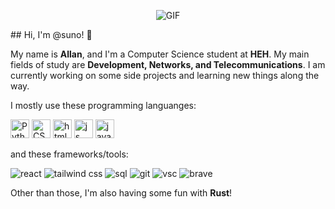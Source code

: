 <p align="center">
    <img src="https://github.com/user-attachments/assets/ff6f1184-da27-487f-9385-b2d31995d803" alt="GIF" />
</p>
## Hi, I'm @suno! 👋

My name is **Allan**, and I'm a Computer Science student at **HEH**. My main fields of study are **Development, Networks, and Telecommunications**. I am currently working on some side projects and learning new things along the way.


I mostly use these programming languanges:

<img src="https://github.com/user-attachments/assets/1a7e2d3f-c79c-4fa1-bc9b-ac0d6d151e3f" alt="Python" width="30px" height="30px" style="display: inline-block;"/> 
<img src="https://github.com/user-attachments/assets/9a96db8f-9aaf-4c34-ad97-fb56180d95b7" alt="CSS" width="30px" height="30px" style="display: inline-block;"/>
<img src="https://github.com/user-attachments/assets/af6d5def-0a78-4abf-9523-9bbe674a699f" alt="html" width="30px" height="30px" style="display: inline-block;"/>
<img src="https://github.com/user-attachments/assets/45cdb0e3-b390-4a31-8fd3-631ea3d8013a" alt="js" width="30px" height="30px" style="display: inline-block;"/>
<img src="https://github.com/user-attachments/assets/03428cb7-da44-4dc0-9a23-91d93e3041d5" alt="java" width="30px" height="30px" style="display: inline-block;"/>


and these frameworks/tools:

![react](https://github.com/user-attachments/assets/9e296b03-6ed4-4871-9bcf-d13269032cad)
![tailwind css](https://github.com/user-attachments/assets/62f01dbf-9d68-48fb-95cf-810cc719cd57)
![sql](https://github.com/user-attachments/assets/b35872d9-d1ce-4086-b188-53f3935118a8)
![git](https://github.com/user-attachments/assets/8e63c364-1f6f-48b5-b8ec-374385a4dd58)
![vsc](https://github.com/user-attachments/assets/5ea915d9-4e0a-4ef5-9924-ac1042c758c7)
![brave](https://github.com/user-attachments/assets/70222cd5-0bfd-49d9-bebe-611ee3ee3f44)


Other than those, I'm also having some fun with **Rust**!




